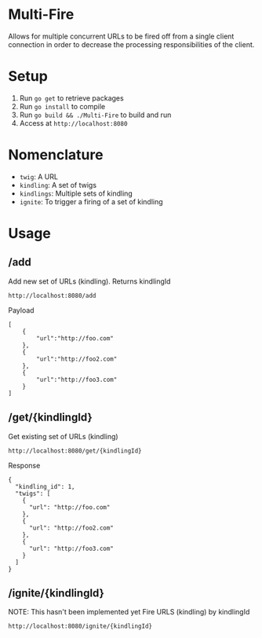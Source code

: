 Multi-Fire
==========
Allows for multiple concurrent URLs to be fired off from a single client connection in order to decrease the processing responsibilities of the client.

Setup
=====
1. Run `go get` to retrieve packages
2. Run `go install` to compile
3. Run `go build && ./Multi-Fire` to build and run
4. Access at `http://localhost:8080`


Nomenclature
============
* `twig`: A URL
* `kindling`: A set of twigs
* `kindlings`: Multiple sets of kindling
* `ignite`: To trigger a firing of a set of kindling

Usage
=====

/add
----------
Add new set of URLs (kindling). Returns kindlingId

`http://localhost:8080/add`

Payload
```
[
    {
        "url":"http://foo.com"
    },
    {
        "url":"http://foo2.com"
    },
    {
        "url":"http://foo3.com"
    }
]
```

/get/{kindlingId}
-----------------
Get existing set of URLs (kindling)

`http://localhost:8080/get/{kindlingId}`

Response
```
{
  "kindling_id": 1,
  "twigs": [
    {
      "url": "http://foo.com"
    },
    {
      "url": "http://foo2.com"
    },
    {
      "url": "http://foo3.com"
    }
  ]
}
```

/ignite/{kindlingId}
--------------------
NOTE: This hasn't been implemented yet
Fire URLS (kindling) by kindlingId

`http://localhost:8080/ignite/{kindlingId}`
